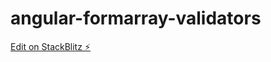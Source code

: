 # angular-formarray-validators

[Edit on StackBlitz ⚡️](https://stackblitz.com/edit/angular-formarray-validators)